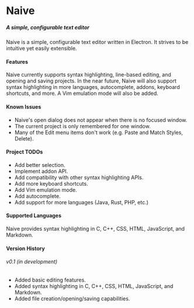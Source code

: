 # Naive
##### A simple, configurable text editor

Naive is a simple, configurable text editor written in Electron. It strives to
be intuitive yet easily extensible.

#### Features
Naive currently supports syntax highlighting, line-based editing, and opening
and saving projects.  In the near future, Naive will also support syntax
highlighting in more languages, autocomplete, addons, keyboard shortcuts, and
more. A Vim emulation mode will also be added.

#### Known Issues
- Naive's open dialog does not appear when there is no focused window.
- The current project is only remembered for one window.
- Many of the Edit menu items don't work (e.g. Paste and Match Styles, Delete).

#### Project TODOs
- Add better selection.
- Implement addon API.
- Add compatibility with other syntax highlighting APIs.
- Add more keyboard shortcuts.
- Add Vim emulation mode.
- Add autocomplete.
- Add support for more languages (Java, Rust, PHP, etc.)

#### Supported Languages
Naive provides syntax highlighting in C, C++, CSS, HTML, JavaScript, and
Markdown.

#### Version History
###### v0.1 (in development)
- Added basic editing features.
- Added syntax highlighting in C, C++, CSS, HTML, JavaScript, and Markdown.
- Added file creation/opening/saving capabilities.
